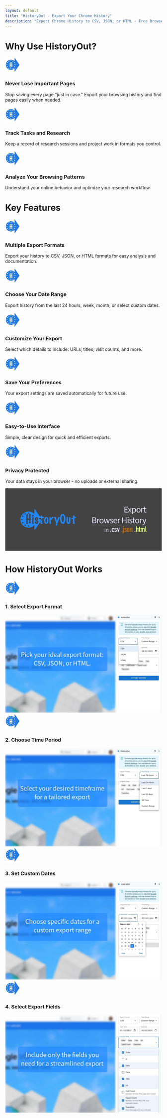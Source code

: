 ```yaml
---
layout: default
title: "HistoryOut - Export Your Chrome History"
description: "Export Chrome History to CSV, JSON, or HTML - Free Browser Extension"
---
```


# Why Use HistoryOut?

<div class="features-grid">
  <div class="feature-card">
    <img src="assets/images/icon48.png" alt="" class="feature-icon" role="presentation">
    <div class="feature-content">
      <h3>Never Lose Important Pages</h3>
      <p>Stop saving every page "just in case." Export your browsing history and find pages easily when needed.</p>
    </div>
  </div>

  <div class="feature-card">
    <img src="assets/images/icon48.png" alt="" class="feature-icon" role="presentation">
    <div class="feature-content">
      <h3>Track Tasks and Research</h3>
      <p>Keep a record of research sessions and project work in formats you control.</p>
    </div>
  </div>

  <div class="feature-card">
    <img src="assets/images/icon48.png" alt="" class="feature-icon" role="presentation">
    <div class="feature-content">
      <h3>Analyze Your Browsing Patterns</h3>
      <p>Understand your online behavior and optimize your research workflow.</p>
    </div>
  </div>
</div>

# Key Features

<div class="features-grid">
  <div class="feature-card">
    <img src="assets/images/icon48.png" alt="" class="feature-icon" role="presentation">
    <div class="feature-content">
      <h3>Multiple Export Formats</h3>
      <p>Export your history to CSV, JSON, or HTML formats for easy analysis and documentation.</p>
    </div>
  </div>

  <div class="feature-card">
    <img src="assets/images/icon48.png" alt="" class="feature-icon" role="presentation">
    <div class="feature-content">
      <h3>Choose Your Date Range</h3>
      <p>Export history from the last 24 hours, week, month, or select custom dates.</p>
    </div>
  </div>

  <div class="feature-card">
    <img src="assets/images/icon48.png" alt="" class="feature-icon" role="presentation">
    <div class="feature-content">
      <h3>Customize Your Export</h3>
      <p>Select which details to include: URLs, titles, visit counts, and more.</p>
    </div>
  </div>

  <div class="feature-card">
    <img src="assets/images/icon48.png" alt="" class="feature-icon" role="presentation">
    <div class="feature-content">
      <h3>Save Your Preferences</h3>
      <p>Your export settings are saved automatically for future use.</p>
    </div>
  </div>

  <div class="feature-card">
    <img src="assets/images/icon48.png" alt="" class="feature-icon" role="presentation">
    <div class="feature-content">
      <h3>Easy-to-Use Interface</h3>
      <p>Simple, clear design for quick and efficient exports.</p>
    </div>
  </div>

  <div class="feature-card">
    <img src="assets/images/icon48.png" alt="" class="feature-icon" role="presentation">
    <div class="feature-content">
      <h3>Privacy Protected</h3>
      <p>Your data stays in your browser - no uploads or external sharing.</p>
    </div>
  </div>
</div>

<a href="{{ site.data.urls.chrome_store }}" target="_blank" rel="noopener" aria-label="Install HistoryOut from Chrome Web Store">
  <img src="assets/images/Marquee image-100.jpg" alt="HistoryOut Chrome extension interface screenshot" class="banner-image"> 
</a>

# How HistoryOut Works

<div class="features-grid full-width">
  <div class="feature-card">
    <img src="assets/images/icon48.png" alt="" class="feature-icon" role="presentation">
    <div class="feature-content">
      <h3>1. Select Export Format</h3>
      <img src="assets/images/2.jpg" alt="Screenshot showing export format selection interface" class="feature-screenshot">
    </div>
  </div>

  <div class="feature-card">
    <img src="assets/images/icon48.png" alt="" class="feature-icon" role="presentation">
    <div class="feature-content">
      <h3>2. Choose Time Period</h3>
      <img src="assets/images/3.jpg" alt="Screenshot showing time period selection options" class="feature-screenshot">
    </div>
  </div>

  <div class="feature-card">
    <img src="assets/images/icon48.png" alt="" class="feature-icon" role="presentation">
    <div class="feature-content">
      <h3>3. Set Custom Dates</h3>
      <img src="assets/images/4.jpg" alt="Screenshot showing custom date range selector" class="feature-screenshot">
    </div>
  </div>

  <div class="feature-card">
    <img src="assets/images/icon48.png" alt="" class="feature-icon" role="presentation">
    <div class="feature-content">
      <h3>4. Select Export Fields</h3>
      <img src="assets/images/5.jpg" alt="Screenshot showing export field selection options" class="feature-screenshot">
    </div>
  </div>
</div>
